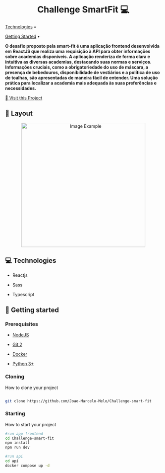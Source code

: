 <h1 align="center"  style="font-weight: bold;">Challenge SmartFit 💻</h1>

  

<p align="center">

<a  href="#tech">Technologies</a> •

<a  href="#started">Getting Started</a> •
</p>

  

<p align="center">

<b>O desafio proposto pela smart-fit é  uma aplicação frontend desenvolvida em ReactJS que realiza uma requisição à API para obter informações sobre academias disponíveis. A aplicação renderiza de forma clara e intuitiva as diversas academias, destacando suas normas e serviços. Informações cruciais, como a obrigatoriedade do uso de máscara, a presença de bebedouros, disponibilidade de vestiários e a política de uso de toalhas, são apresentadas de maneira fácil de entender. Uma solução prática para localizar a academia mais adequada às suas preferências e necessidades.</b>

</p>

  

<p align="center">

<a  href="challenge-smart-fit.vercel.app">📱 Visit this Project</a>

</p>

  

<h2  id="layout">🎨 Layout</h2>

  

<p align="center">

<img  src="https://raw.githubusercontent.com/bioritmo/front-end-code-challenge-smartsite/master/preview.png"  alt="Image Example"  width="400px">

</p>

  

<h2  id="technologies">💻 Technologies</h2>

  

- Reactjs

- Sass

- Typescript
  

<h2  id="started">🚀 Getting started</h2>


<h3>Prerequisites</h3>

  

-  [NodeJS](https://github.com/)

-  [Git 2](https://github.com)

-  [Docker](https://docs.docker.com/desktop/install/windows-install/)

- [Python 3+](https://www.python.org/)
  

<h3>Cloning</h3>

  

How to clone your project

  

```bash

git clone https://github.com/Joao-Marcelo-Melo/Challenge-smart-fit

```

  

<h3>Starting</h3>

  

How to start your project

  

```bash
#run app frontend
cd Challenge-smart-fit
npm install
npm run dev

#run api
cd api
docker compose up -d
```